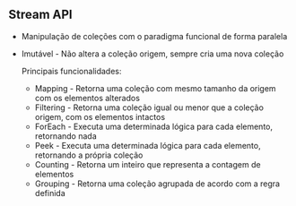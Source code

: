 ## Stream API

- Manipulação de coleções com o paradigma funcional de forma paralela

- Imutável - Não altera a coleção origem, sempre cria uma nova coleção

  

  Principais funcionalidades:

  - Mapping - Retorna uma coleção com mesmo tamanho da origem com os elementos alterados
  - Filtering - Retorna uma coleção igual ou menor que a coleção origem, com os elementos intactos
  - ForEach - Executa uma determinada lógica para cada elemento, retornando nada
  - Peek - Executa uma determinada lógica para cada elemento, retornando a própria coleção
  - Counting - Retorna um inteiro que representa a contagem de elementos
  - Grouping - Retorna uma coleção agrupada de acordo com a regra definida

